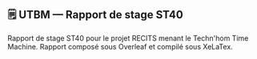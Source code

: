 ## 🗒️ UTBM — Rapport de stage ST40 

Rapport de stage ST40 pour le projet RECITS menant le Techn'hom Time Machine. Rapport composé sous Overleaf et compilé sous XeLaTex.